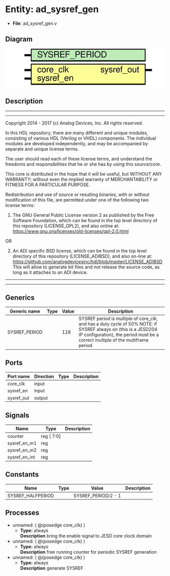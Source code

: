 # Entity: ad_sysref_gen

- **File**: ad_sysref_gen.v
## Diagram

![Diagram](ad_sysref_gen.svg "Diagram")
## Description

 ***************************************************************************
 ***************************************************************************
 Copyright 2014 - 2017 (c) Analog Devices, Inc. All rights reserved.

 In this HDL repository, there are many different and unique modules, consisting
 of various HDL (Verilog or VHDL) components. The individual modules are
 developed independently, and may be accompanied by separate and unique license
 terms.

 The user should read each of these license terms, and understand the
 freedoms and responsibilities that he or she has by using this source/core.

 This core is distributed in the hope that it will be useful, but WITHOUT ANY
 WARRANTY; without even the implied warranty of MERCHANTABILITY or FITNESS FOR
 A PARTICULAR PURPOSE.

 Redistribution and use of source or resulting binaries, with or without modification
 of this file, are permitted under one of the following two license terms:

   1. The GNU General Public License version 2 as published by the
      Free Software Foundation, which can be found in the top level directory
      of this repository (LICENSE_GPL2), and also online at:
      <https://www.gnu.org/licenses/old-licenses/gpl-2.0.html>

 OR

   2. An ADI specific BSD license, which can be found in the top level directory
      of this repository (LICENSE_ADIBSD), and also on-line at:
      https://github.com/analogdevicesinc/hdl/blob/master/LICENSE_ADIBSD
      This will allow to generate bit files and not release the source code,
      as long as it attaches to an ADI device.

 ***************************************************************************
 ***************************************************************************

## Generics

| Generic name  | Type | Value | Description                                                                                                                                                                                           |
| ------------- | ---- | ----- | ----------------------------------------------------------------------------------------------------------------------------------------------------------------------------------------------------- |
| SYSREF_PERIOD |      | 128   |  SYSREF period is multiple of core_clk, and has a duty cycle of 50%  NOTE: if SYSREF always on (this is a JESD204 IP configuration),  the period must be a correct multiple of the multiframe period  |
## Ports

| Port name  | Direction | Type | Description |
| ---------- | --------- | ---- | ----------- |
| core_clk   | input     |      |             |
| sysref_en  | input     |      |             |
| sysref_out | output    |      |             |
## Signals

| Name          | Type        | Description |
| ------------- | ----------- | ----------- |
| counter       | reg  [ 7:0] |             |
| sysref_en_m1  | reg         |             |
| sysref_en_m2  | reg         |             |
| sysref_en_int | reg         |             |
## Constants

| Name              | Type | Value               | Description |
| ----------------- | ---- | ------------------- | ----------- |
| SYSREF_HALFPERIOD |      | SYSREF_PERIOD/2 - 1 |             |
## Processes
- unnamed: ( @(posedge core_clk) )
  - **Type:** always
</br>**Description**
 bring the enable signal to JESD core clock domain 
- unnamed: ( @(posedge core_clk) )
  - **Type:** always
</br>**Description**
 free running counter for periodic SYSREF generation 
- unnamed: ( @(posedge core_clk) )
  - **Type:** always
</br>**Description**
 generate SYSREF 
